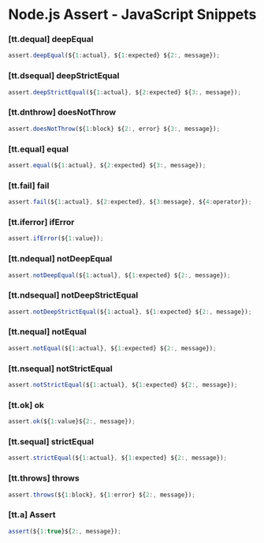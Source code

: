 # Node.js Assert - JavaScript Snippets

### [tt.dequal] deepEqual

```javascript
assert.deepEqual(${1:actual}, ${1:expected} ${2:, message});
```

### [tt.dsequal] deepStrictEqual

```javascript
assert.deepStrictEqual(${1:actual}, ${2:expected} ${3:, message});
```

### [tt.dnthrow] doesNotThrow

```javascript
assert.doesNotThrow(${1:block} ${2:, error} ${3:, message});
```

### [tt.equal] equal

```javascript
assert.equal(${1:actual}, ${2:expected} ${3:, message});
```

### [tt.fail] fail

```javascript
assert.fail(${1:actual}, ${2:expected}, ${3:message}, ${4:operator});
```

### [tt.iferror] ifError

```javascript
assert.ifError(${1:value});
```

### [tt.ndequal] notDeepEqual

```javascript
assert.notDeepEqual(${1:actual}, ${1:expected} ${2:, message});
```

### [tt.ndsequal] notDeepStrictEqual

```javascript
assert.notDeepStrictEqual(${1:actual}, ${1:expected} ${2:, message});
```

### [tt.nequal] notEqual

```javascript
assert.notEqual(${1:actual}, ${1:expected} ${2:, message});
```

### [tt.nsequal] notStrictEqual

```javascript
assert.notStrictEqual(${1:actual}, ${1:expected} ${2:, message});
```

### [tt.ok] ok

```javascript
assert.ok(${1:value}${2:, message});
```

### [tt.sequal] strictEqual

```javascript
assert.strictEqual(${1:actual}, ${1:expected} ${2:, message});
```

### [tt.throws] throws

```javascript
assert.throws(${1:block}, ${1:error} ${2:, message});
```

### [tt.a] Assert

```javascript
assert(${1:true}${2:, message});
```
